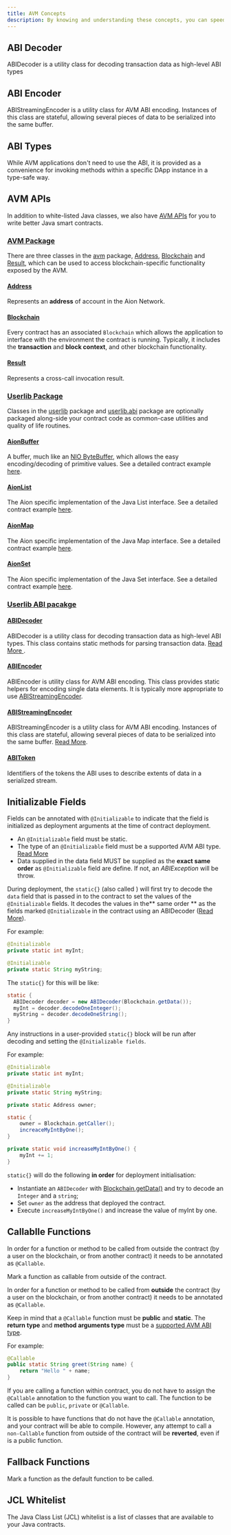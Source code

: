 ```yaml
---
title: AVM Concepts
description: By knowing and understanding these concepts, you can speed up your Java contract development and improve the efficiency of your code. Take a look at this section to reduce the cost of deploying your contracts, as well as taking advantage of some of the AVM's most powerful features.
---
```


## ABI Decoder

ABIDecoder is a utility class for decoding transaction data as high-level ABI types

## ABI Encoder

ABIStreamingEncoder is a utility class for AVM ABI encoding. Instances of this class are stateful, allowing several pieces of data to be serialized into the same buffer.

## ABI Types

While AVM applications don't need to use the ABI, it is provided as a convenience for invoking methods within a specific DApp instance in a type-safe way.

## AVM APIs

In addition to white-listed Java classes, we also have [AVM APIs](https://avm-api.aion.network/index.html) for you to write better Java smart contracts.

### [AVM Package](https://avm-api.aion.network/avm/package-summary.html)

There are three classes in the [avm](https://avm-api.aion.network/avm/package-summary.html) package, [Address](https://docs.aion.network/docs/avm-apis#section-address), [Blockchain](https://docs.aion.network/docs/avm-apis#section-blockchain) and [Result](https://docs.aion.network/docs/avm-apis#section-result), which can be used to access blockchain-specific functionality exposed by the AVM.

#### [Address](https://avm-api.aion.network/avm/address)

Represents an **address** of account in the Aion Network.

#### [Blockchain](https://avm-api.aion.network/avm/blockchain)

Every contract has an associated `Blockchain` which allows the application to interface with the environment the contract is running. Typically, it includes the **transaction** and **block context**, and other blockchain functionality. 

#### [Result](https://avm-api.aion.network/avm/result)

Represents a cross-call invocation result.

### [Userlib Package](https://avm-api.aion.network/org/aion/avm/userlib/package-summary.html)

Classes in the [userlib](https://avm-api.aion.network/org/aion/avm/userlib/package-summary.html) package and [userlib.abi](https://avm-api.aion.network/org/aion/avm/userlib/abi/package-summary.html) package are optionally packaged along-side your contract code as common-case utilities and quality of life routines.

#### [AionBuffer](https://avm-api.aion.network/org/aion/avm/userlib/aionbuffer)

A buffer, much like an [NIO ByteBuffer](https://docs.oracle.com/javase/7/docs/api/java/nio/ByteBuffer.html), which allows the easy encoding/decoding of primitive values.
See a detailed contract example [here](https://docs.aion.network/docs/aionbuffer).

#### [AionList](https://avm-api.aion.network/org/aion/avm/userlib/aionlist)

The Aion specific implementation of the Java List interface.
See a detailed contract example [here](https://docs.aion.network/docs/aion-list).

#### [AionMap](https://avm-api.aion.network/org/aion/avm/userlib/aionmap)

The Aion specific implementation of the Java Map interface.
See a detailed contract example [here](https://docs.aion.network/docs/aion-map).

#### [AionSet](https://avm-api.aion.network/org/aion/avm/userlib/aionset)
The Aion specific implementation of the Java Set interface.
See a detailed contract example [here](https://docs.aion.network/docs/aion-set).

### [Userlib ABI pacakge](https://avm-api.aion.network/org/aion/avm/userlib/abi/package-summary.html)

#### [ABIDecoder](https://avm-api.aion.network/org/aion/avm/userlib/abi/abidecoder)

ABIDecoder is a utility class for decoding transaction data as high-level ABI types. This class contains static methods for parsing transaction data. [Read More
](https://docs.aion.network/docs/avm-abidecoder).

#### [ABIEncoder](https://avm-api.aion.network/org/aion/avm/userlib/abi/abiencoder)

ABIEncoder is utility class for AVM ABI encoding. This class provides static helpers for encoding single data elements. It is typically more appropriate to use [ABIStreamingEncoder](https://docs.aion.network/docs/avm-apis#section--abistreamingencoder-https-avm-api-aion-network-org-aion-avm-userlib-abi-abistreamingencoder-).

#### [ABIStreamingEncoder](https://avm-api.aion.network/org/aion/avm/userlib/abi/abistreamingencoder)

ABIStreamingEncoder is a utility class for AVM ABI encoding. Instances of this class are stateful, allowing several pieces of data to be serialized into the same buffer. [Read More](https://docs.aion.network/docs/abistreamingencoder).

#### [ABIToken](https://avm-api.aion.network/org/aion/avm/userlib/abi/abitoken)
Identifiers of the tokens the ABI uses to describe extents of data in a serialized stream.

## Initializable Fields

Fields can be annotated with `@Initializable` to indicate that the field is initialized as deployment arguments at the time of contract deployment.

* An `@Initializable` field must be static.
* The type of an `@Initializable` field must be a supported AVM ABI type. [Read More](#abi-types) 
* Data supplied in the data field MUST be supplied as the **exact same order** as  `@Initializable` field are define. If not, an *ABIException* will be throw.

During deployment, the `static{}` (also called [<clinit>](https://docs.oracle.com/javase/specs/jvms/se7/html/jvms-2.html#jvms-2.9)) will first try to decode the `data` field that is passed in to the contract to set the values of the `@Initializable` fields. 
It decodes the values in the** same order ** as the fields marked `@Initializable` in the contract using an ABIDecoder ([Read More](https://docs.aion.network/docs/avm-abidecoder)).

For example:

```java
@Initializable
private static int myInt;

@Initializable
private static String myString;
```

The `static{}` for this will be like:

```java
static {
  ABIDecoder decoder = new ABIDecoder(Blockchain.getData());
  myInt = decoder.decodeOneInteger();
  myString = decoder.decodeOneString();
}
```

Any instructions in a user-provided `static{}` block will be run after decoding and setting the `@Initializable fields`.

For example:

```java
@Initializable
private static int myInt;

@Initializable
private static String myString;

private static Address owner;

static {
    owner = Blockchain.getCaller();
    increaceMyIntByOne();
}

private static void increaseMyIntByOne() {
    myInt += 1;
}
```

`static{}` will do the following **in order** for deployment initialisation:
* Instantiate an `ABIDecoder` with [Blockchain.getData()](https://avm-api.aion.network/avm/blockchain#getData%28%29) and try to decode an `Integer` and a `string`;
* Set `owner` as  the address that deployed the contract.
* Execute `increaseMyIntByOne()` and increase the value of myInt by one.

## Callablle Functions

In order for a function or method to be called from outside the contract (by a user on the blockchain, or from another contract) it needs to be annotated as `@Callable`.

Mark a function as callable from outside of the contract.

In order for a function or method to be called from **outside** the contract (by a user on the blockchain, or from another contract) it needs to be annotated as `@Callable`.

Keep in mind that a `@Callable` function must be **public** and **static**. The **return type** and **method arguments type** must be a [supported AVM ABI type](#abi-types).

For example:

```java
@Callable
public static String greet(String name) {
    return "Hello " + name;
}
```

If you are calling a function within contract, you do not have to assign the `@Callable` annotation to the function you want to call. The function to be called can be `public`, `private` or `@Callable`.


It is possible to have functions that do not have the `@Callable` annotation, and your contract will be able to compile. However, any attempt to call a `non-Callable` function from outside of the contract will be **reverted**, even if is a public function.

## Fallback Functions

Mark a function as the default function to be called.

## JCL Whitelist

The Java Class List (JCL) whitelist is a list of classes that are available to your Java contracts.
